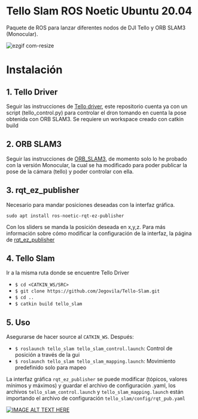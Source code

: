 # Tello Slam ROS Noetic Ubuntu 20.04

Paquete de ROS para lanzar diferentes nodos de DJI Tello y ORB SLAM3 (Monocular). 

![ezgif com-resize](https://user-images.githubusercontent.com/115826517/232606119-c85d571b-f55a-40df-b8f9-48cc6156cf52.gif)


# Instalación

## 1. Tello Driver

Seguir las instrucciones de [Tello driver](https://github.com/Jegovila/tello_driver), este repositorio cuenta ya con un script (tello_control.py) para controlar el dron tomando en cuenta la pose obtenida con ORB SLAM3. Se requiere un workspace creado con catkin build

## 2. ORB SLAM3

Seguir las instrucciones de [ORB_SLAM3](https://github.com/Jegovila/ORB_SLAM3), de momento solo lo he probado con la versión Monocular, la cual se ha modificado para poder publicar la pose de la cámara (tello) y poder controlar con ella. 

## 3. rqt_ez_publisher

Necesario para mandar posiciones deseadas con la interfaz gráfica. 
```
sudo apt install ros-noetic-rqt-ez-publisher
```

Con los sliders se manda la posición deseada en x,y,z. Para más información sobre cómo modificar la configuración de la interfaz, la página de [rqt_ez_publisher](http://wiki.ros.org/rqt_ez_publisher) 

## 4. Tello Slam

Ir a la misma ruta donde se encuentre Tello Driver

* `$ cd <CATKIN_WS/SRC>`
* `$ git clone https://github.com/Jegovila/Tello-Slam.git`
* `$ cd ..`
* `$ catkin build tello_slam`

## 5. Uso

Asegurarse de hacer source al `CATKIN_WS`. Después:

* `$ roslaunch tello_slam tello_slam_control.launch`: Control de posición a través de la gui 
* `$ roslaunch tello_slam tello_slam_mapping.launch`: Movimiento predefinido solo para mapeo

La interfaz gráfica `rqt_ez_publisher` se puede modificar (tópicos, valores mínimos y máximos) y guardar el archivo de configuración .yaml, los archivos `tello_slam_control.launch` y `tello_slam_mapping.launch` están importando el archivo de configuración `tello_slam/config/rqt_pub.yaml`

[![IMAGE ALT TEXT HERE](https://img.youtube.com/vi/L3QdxaBU3R4/0.jpg)](https://www.youtube.com/watch?v=L3QdxaBU3R4)

